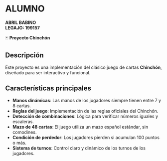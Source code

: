 # ALUMNO  
**ABRIL BABINO**  
**LEGAJO: 199157**  

🃏 **Proyecto Chinchón**  

## Descripción  
Este proyecto es una implementación del clásico juego de cartas **Chinchón**, diseñado para ser interactivo y funcional.  

## Características principales  
- **Manos dinámicas**: Las manos de los jugadores siempre tienen entre 7 y 8 cartas.  
- **Reglas del juego**: Implementación de las reglas oficiales del Chinchón.  
- **Detección de combinaciones**: Lógica para verificar números iguales y escaleras.  
- **Mazo de 48 cartas**: El juego utiliza un mazo español estándar, sin comodines.  
- **Condición de perdedor**: Los jugadores pierden si acumulan 100 puntos o más.  
- **Sistema de turnos**: Control claro y dinámico de los turnos de los jugadores.  
